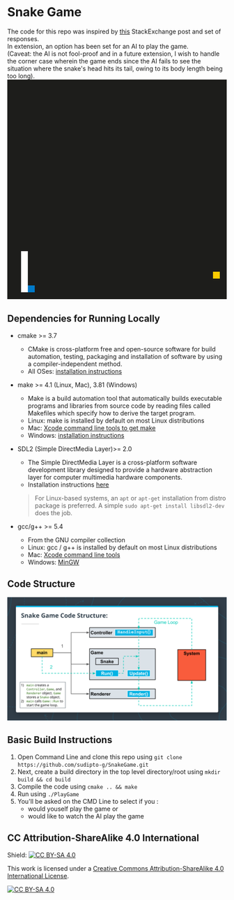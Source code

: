 
# Snake Game

The code for this repo was inspired by [this](https://codereview.stackexchange.com/questions/212296/snake-game-in-c-with-sdl) StackExchange post and set of responses.  
In extension, an option has been set for an AI to play the game.  
(Caveat: the AI is not fool-proof and in a future extension, I wish to handle the corner case wherein the game ends since the AI fails to see the situation where the snake's head hits its tail, owing to its body length being too long).  
<img src="snake_game.gif"/>



## Dependencies for Running Locally
* cmake >= 3.7  
  * CMake is cross-platform free and open-source software for build automation, testing, packaging and installation of software by using a compiler-independent method.
  * All OSes: [installation instructions](https://cmake.org/install/)
  
* make >= 4.1 (Linux, Mac), 3.81 (Windows)
  * Make is a build automation tool that automatically builds executable programs and libraries from source code by reading files called Makefiles which specify how to derive the target program.
  * Linux: make is installed by default on most Linux distributions
  * Mac: [Xcode command line tools to get make](https://developer.apple.com/xcode/features/)
  * Windows: [installation instructions](http://gnuwin32.sourceforge.net/packages/make.htm)
  
* SDL2 (Simple DirectMedia Layer)>= 2.0  
  * The Simple DirectMedia Layer is a cross-platform software development library designed to provide a hardware abstraction layer for computer multimedia hardware components.
  * Installation instructions [here](https://wiki.libsdl.org/Installation)
  > For Linux-based systems, an `apt` or `apt-get` installation from distro package is preferred. A simple `sudo apt-get install libsdl2-dev` does the job. 
  
* gcc/g++ >= 5.4
  * From the GNU compiler collection
  * Linux: gcc / g++ is installed by default on most Linux distributions
  * Mac: [Xcode command line tools](https://developer.apple.com/xcode/features/)
  * Windows: [MinGW](http://www.mingw.org/)


## Code Structure  
<img src="code_structure.png"/>


## Basic Build Instructions

1. Open Command Line and clone this repo using `git clone https://github.com/sudipto-g/SnakeGame.git`
2. Next, create a build directory in the top level directory/root using `mkdir build && cd build`
3. Compile the code using `cmake .. && make`
4. Run using `./PlayGame`
5. You'll be asked on the CMD Line to select if you :
    * would youself play the game or 
    * would like to watch the AI play the game 



## CC Attribution-ShareAlike 4.0 International


Shield: [![CC BY-SA 4.0][cc-by-sa-shield]][cc-by-sa]

This work is licensed under a
[Creative Commons Attribution-ShareAlike 4.0 International License][cc-by-sa].

[![CC BY-SA 4.0][cc-by-sa-image]][cc-by-sa]

[cc-by-sa]: http://creativecommons.org/licenses/by-sa/4.0/
[cc-by-sa-image]: https://licensebuttons.net/l/by-sa/4.0/88x31.png
[cc-by-sa-shield]: https://img.shields.io/badge/License-CC%20BY--SA%204.0-lightgrey.svg
